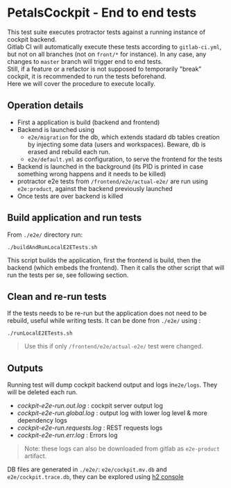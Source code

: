 # PetalsCockpit - End to end tests

This test suite executes protractor tests against a running instance of cockpit backend.  
Gitlab CI will automatically execute these tests according to `gitlab-ci.yml`, but not on all branches (not on `front/*` for instance). In any case, any changes to `master` branch will trigger end to end tests.  
Still, if a feature or a refactor is not supposed to temporarily "break" cockpit, it is recommended to run the tests beforehand.  
Here we will cover the procedure to execute locally.  

## Operation details

* First a application is build (backend and frontend)
* Backend is launched using 
  * `e2e/migration` for the db, which extends stadard db tables creation by injecting some data (users and workspaces). Beware, db is erased and rebuild each run.
  * `e2e/default.yml` as configuration, to serve the frontend for the tests
* Backend is launched in the background (its PID is printed in case something wrong happens and it needs to be killed)
* protractor e2e tests from `/frontend/e2e/actual-e2e/` are run using `e2e:product`, against the backend previously launched
* Once tests are over backend is killed

## Build application and run tests

From `./e2e/` directory run:
```shell
./buildAndRunLocalE2ETests.sh
```
This script builds the application, first the frontend is build, then the backend (which embeds the frontend). 
Then it calls the other script that will run the tests per se, see following section.

## Clean and re-run tests

If the tests needs to be re-run but the application does not need to be rebuild, useful while writing tests. It can be done fron `./e2e/` using :
```shell
./runLocalE2ETests.sh
```
> Use this if only `/frontend/e2e/actual-e2e/` test were changed.

## Outputs

Running test will dump cockpit backend output and logs in`e2e/logs`. They will be deleted each run.
* *cockpit-e2e-run.out.log* : cockpit server output log
* *cockpit-e2e-run.global.log* : output log with lower log level & more dependency logs
* *cockpit-e2e-run.requests.log* : REST requests logs
* *cockpit-e2e-run.err.log* : Errors log

> Note: these logs can also be downloaded from gitlab as `e2e-product` artifact.

DB files are generated in `./e2e/`: `e2e/cockpit.mv.db` and `e2e/cockpit.trace.db`, they can be explored using [h2 console](http://www.h2database.com/html/quickstart.html)
